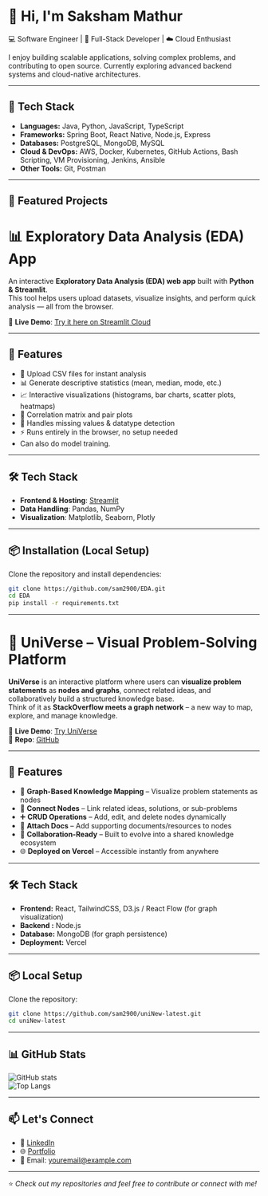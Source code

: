# 👋 Hi, I'm Saksham Mathur  

💻 Software Engineer | 🚀 Full-Stack Developer | ☁️ Cloud Enthusiast  

I enjoy building scalable applications, solving complex problems, and contributing to open source. Currently exploring advanced backend systems and cloud-native architectures.  

---

## 🔧 Tech Stack  
- **Languages:** Java, Python, JavaScript, TypeScript  
- **Frameworks:** Spring Boot, React Native, Node.js, Express  
- **Databases:** PostgreSQL, MongoDB, MySQL  
- **Cloud & DevOps:** AWS, Docker, Kubernetes, GitHub Actions, Bash Scripting, VM Provisioning, Jenkins, Ansible  
- **Other Tools:** Git, Postman

---

## 📌 Featured Projects  

# 📊 Exploratory Data Analysis (EDA) App  

An interactive **Exploratory Data Analysis (EDA) web app** built with **Python & Streamlit**.  
This tool helps users upload datasets, visualize insights, and perform quick analysis — all from the browser.  

🔗 **Live Demo**: [Try it here on Streamlit Cloud](https://eda.streamlit.app/)  

---

## 🚀 Features  
- 📂 Upload CSV files for instant analysis  
- 📊 Generate descriptive statistics (mean, median, mode, etc.)  
- 📈 Interactive visualizations (histograms, bar charts, scatter plots, heatmaps)  
- 🔎 Correlation matrix and pair plots  
- 🧹 Handles missing values & datatype detection  
- ⚡ Runs entirely in the browser, no setup needed  
- Can also do model training.
---

## 🛠️ Tech Stack  
- **Frontend & Hosting**: [Streamlit](https://semiml.streamlit.app)  
- **Data Handling**: Pandas, NumPy  
- **Visualization**: Matplotlib, Seaborn, Plotly  

---


## 📦 Installation (Local Setup)  
Clone the repository and install dependencies:  

```bash
git clone https://github.com/sam2900/EDA.git
cd EDA
pip install -r requirements.txt
```

---





# 🌌 UniVerse – Visual Problem-Solving Platform  

**UniVerse** is an interactive platform where users can **visualize problem statements** as **nodes and graphs**, connect related ideas, and collaboratively build a structured knowledge base.  
Think of it as **StackOverflow meets a graph network** – a new way to map, explore, and manage knowledge.  

🔗 **Live Demo**: [Try UniVerse](https://uni-new-latest-1xlegbhxx-saksham-mathurs-projects.vercel.app)  
🔗 **Repo**: [GitHub](https://github.com/sam2900/uniNew-latest)  

---

## 🚀 Features  
- 🧩 **Graph-Based Knowledge Mapping** – Visualize problem statements as nodes  
- 🔗 **Connect Nodes** – Link related ideas, solutions, or sub-problems  
- ➕ **CRUD Operations** – Add, edit, and delete nodes dynamically  
- 📑 **Attach Docs** – Add supporting documents/resources to nodes  
- 👥 **Collaboration-Ready** – Built to evolve into a shared knowledge ecosystem  
- 🌐 **Deployed on Vercel** – Accessible instantly from anywhere  

---

## 🛠️ Tech Stack  
- **Frontend:** React, TailwindCSS, D3.js / React Flow (for graph visualization)  
- **Backend :** Node.js
- **Database:** MongoDB (for graph persistence)  
- **Deployment:** Vercel  

---

## 📦 Local Setup  

Clone the repository:  

```bash
git clone https://github.com/sam2900/uniNew-latest.git
cd uniNew-latest

```

---




## 📊 GitHub Stats  
![GitHub stats](https://github-readme-stats.vercel.app/api?username=sam2900&show_icons=true&theme=radical)  
![Top Langs](https://github-readme-stats.vercel.app/api/top-langs/?username=sam2900&layout=compact&theme=radical)  

---

## 📫 Let's Connect  
- 💼 [LinkedIn](https://linkedin.com/in/yourprofile)  
- 🌐 [Portfolio](https://yourportfolio.com)  
- 📧 Email: youremail@example.com  

---
⭐️ *Check out my repositories and feel free to contribute or connect with me!*  
